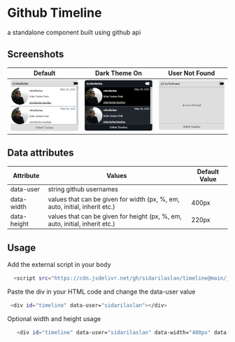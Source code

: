 
# Github Timeline

a standalone component built using github api

## Screenshots



| Default | Dark Theme On | User Not Found |
| -------------- | -------------- | -------------- |
| ![Default](screenshots/default.png) | ![Dark Theme On](screenshots/dark-theme-on.png) | ![User Not Found](screenshots/user-not-found.png) |

## Data attributes

| Attribute | Values | Default Value |
| -------------- | -------------- | -------------- |
| data-user | string github usernames | |
| data-width |values that can be given for width (px, %, em, auto, initial, inherit etc.) | 400px |
| data-height |values that can be given for height (px, %, em, auto, initial, inherit etc.) | 220px |


## Usage

Add the external script in your body

```bash
  <script src="https://cdn.jsdelivr.net/gh/sidarilaslan/timeline@main/js/timeline.js"></script>
```

Paste the div in your HTML code and change the data-user value

```bash
 <div id="timeline" data-user="sidarilaslan"></div>
```



Optional width and height usage

```bash
   <div id="timeline" data-user="sidarilaslan" data-width="400px" data-height="400px"></div>
```
